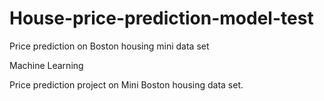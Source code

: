 # House-price-prediction-model-test
Price prediction on Boston housing mini data set

Machine Learning 

Price prediction project on Mini Boston housing data set. 
